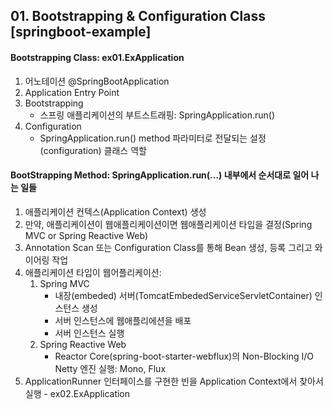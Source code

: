 ## 01. Bootstrapping & Configuration Class [springboot-example]

#### Bootstrapping Class: ex01.ExApplication
1. 어노테이션 @SpringBootApplication
2. Application Entry Point
3. Bootstrapping
    - 스프링 애플리케이션의 부트스트래핑: SpringApplication.run()
4. Configuration
    - SpringApplication.run() method 파라미터로 전달되는 설정(configuration) 클래스 역할

#### BootStrapping Method: SpringApplication.run(...) 내부에서 순서대로 일어 나는 일들
1. 애플리케이션 컨텍스(Application Context) 생성
2. 만약, 애플리케이션이 웹애플리케이션이면 웹애플리케이션 타입을 결정(Spring MVC or Spring Reactive Web)
3. Annotation Scan 또는 Configuration Class를 통해 Bean 생성, 등록 그리고 와이어링 작업
4. 애플리케이션 타입이 웹어플리케이션:
    1) Spring MVC
        - 내장(embeded) 서버(TomcatEmbededServiceServletContainer) 인스턴스 생성
        - 서버 인스턴스에 웹애플리에션을 배포
        - 서버 인스턴스 실행
    2) Spring Reactive Web
        - Reactor Core(spring-boot-starter-webflux)의 Non-Blocking I/O Netty 엔진 실행: Mono, Flux
5. ApplicationRunner 인터페이스를 구현한 빈을 Application Context에서 찾아서 실행 - ex02.ExApplication
